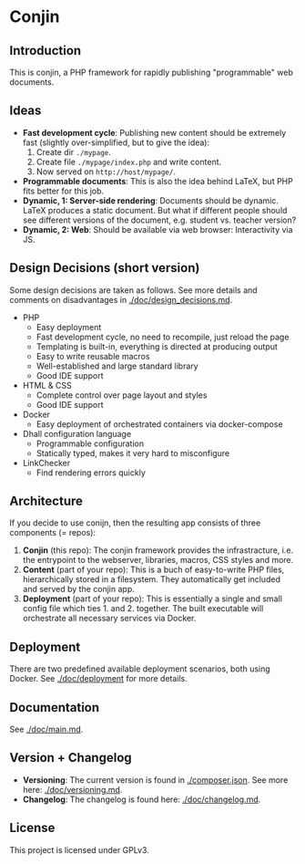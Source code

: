 # Conjin

## Introduction
This is conjin, a PHP framework for rapidly publishing "programmable" web documents. 


## Ideas
- **Fast development cycle**: Publishing new content should be extremely fast (slightly over-simplified, but to give the idea):
    1. Create dir `./mypage`.
    2. Create file `./mypage/index.php` and write content.
    3. Now served on `http://host/mypage/`.
- **Programmable documents**: This is also the idea behind LaTeX, but PHP fits better for this job.
- **Dynamic, 1: Server-side rendering**: Documents should be dynamic. LaTeX produces a static document. But what if different people should see different versions of the document, e.g. student vs. teacher version?
- **Dynamic, 2: Web**: Should be available via web browser: Interactivity via JS.


## Design Decisions (short version)
Some design decisions are taken as follows. See more details and comments on disadvantages in [./doc/design_decisions.md](./doc/design_decisions.md).
- PHP
    - Easy deployment
    - Fast development cycle, no need to recompile, just reload the page 
    - Templating is built-in, everything is directed at producing output
    - Easy to write reusable macros
    - Well-established and large standard library
    - Good IDE support
- HTML & CSS
    - Complete control over page layout and styles
    - Good IDE support
- Docker
    - Easy deployment of orchestrated containers via docker-compose
- Dhall configuration language
    - Programmable configuration
    - Statically typed, makes it very hard to misconfigure
- LinkChecker
    - Find rendering errors quickly


## Architecture
If you decide to use conijn, then the resulting app consists of three components (= repos):

1. **Conjin** (this repo): The conjin framework provides the infrastracture, i.e. the entrypoint to the webserver, libraries, macros, CSS styles and more.
2. **Content** (part of your repo): This is a buch of easy-to-write PHP files, hierarchically stored in a filesystem. They automatically get included and served by the conjin app.
3. **Deployment** (part of your repo): This is essentially a single and small config file which ties 1. and 2. together. The built executable will orchestrate all necessary services via Docker.


## Deployment
There are two predefined available deployment scenarios, both using Docker. See [./doc/deployment](./doc/deployment.md) for more details.


## Documentation
See [./doc/main.md](./doc/main.md).


## Version + Changelog
- **Versioning**: The current version is found in [./composer.json](./composer.json). See more here: [./doc/versioning.md](./doc/versioning.md).
- **Changelog**: The changelog is found here: [./doc/changelog.md](./doc/changelog.md).


## License
This project is licensed under GPLv3.